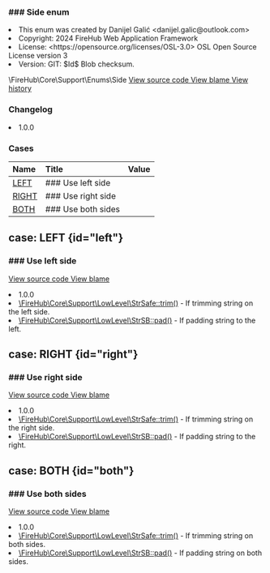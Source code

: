 <title># Side</title>

<code-block lang="php">
<![CDATA[enum Side]]>
</code-block>













### ### Side enum



<deflist>
    <def title="Enum basic info:">
        <list><li>This enum was created by Danijel Galić &lt;danijel.galic@outlook.com&gt;</li><li>Copyright: 2024 FireHub Web Application Framework</li><li>License: &lt;https://opensource.org/licenses/OSL-3.0&gt; OSL Open Source License version 3</li><li>Version: GIT: $Id$ Blob checksum.</li></list>
    </def>
</deflist>

<deflist><def title="Fully Qualified Enum Name:">
        \FireHub\Core\Support\Enums\Side
    </def><def title="Source code:">
        <a href="https://github.com/The-FireHub-Project/Core/blob/develop-pre-alpha-m1/src/support/enums/firehub.Side.php#L21">
            View source code
        </a>
    </def>
    <def title="Blame:">
        <a href="https://github.com/The-FireHub-Project/Core/blame/develop-pre-alpha-m1/src/support/enums/firehub.Side.php">
            View blame
        </a>
    </def>
    <def title="History:">
        <a href="https://github.com/The-FireHub-Project/Core/commits/develop-pre-alpha-m1/src/support/enums/firehub.Side.php">
            View history
        </a>
    </def></deflist>
### Changelog
<deflist>
    <def title="Version history:">
        <list><li>1.0.0</li></list>
    </def>
</deflist>


### Cases
| Name | Title | Value |
|:-----|:------|:------|
|<a href="#left">LEFT</a>|### Use left side||
|<a href="#right">RIGHT</a>|### Use right side||
|<a href="#both">BOTH</a>|### Use both sides||

## case: LEFT {id="left"}

<code-block lang="php">
<![CDATA[
    LEFT    ]]>
</code-block>







### ### Use left side



<deflist><def title="Source code:">
                <a href="https://github.com/The-FireHub-Project/Core/blob/develop-pre-alpha-m1/src/support/enums/firehub.Side.php#L27">
                    View source code
                </a>
            </def>
            <def title="Blame:">
                <a href="https://github.com/The-FireHub-Project/Core/blame/develop-pre-alpha-m1/src/support/enums/firehub.Side.php#L27">
                    View blame
                </a>
            </def></deflist>
<deflist>
    <def title="Version history:">
        <list><li>1.0.0</li></list>
    </def>
</deflist>
<deflist>
    <def title="This case is used by:">
        <list><li><a href="StrSafe.md#trim()">\FireHub\Core\Support\LowLevel\StrSafe::trim()</a>  - <format style="italic">If trimming string on the left side.</format></li><li><a href="StrSB.md#pad()">\FireHub\Core\Support\LowLevel\StrSB::pad()</a>  - <format style="italic">If padding string to the left.</format></li></list>
    </def>
</deflist>
## case: RIGHT {id="right"}

<code-block lang="php">
<![CDATA[
    RIGHT    ]]>
</code-block>







### ### Use right side



<deflist><def title="Source code:">
                <a href="https://github.com/The-FireHub-Project/Core/blob/develop-pre-alpha-m1/src/support/enums/firehub.Side.php#L33">
                    View source code
                </a>
            </def>
            <def title="Blame:">
                <a href="https://github.com/The-FireHub-Project/Core/blame/develop-pre-alpha-m1/src/support/enums/firehub.Side.php#L33">
                    View blame
                </a>
            </def></deflist>
<deflist>
    <def title="Version history:">
        <list><li>1.0.0</li></list>
    </def>
</deflist>
<deflist>
    <def title="This case is used by:">
        <list><li><a href="StrSafe.md#trim()">\FireHub\Core\Support\LowLevel\StrSafe::trim()</a>  - <format style="italic">If trimming string on the right side.</format></li><li><a href="StrSB.md#pad()">\FireHub\Core\Support\LowLevel\StrSB::pad()</a>  - <format style="italic">If padding string to the right.</format></li></list>
    </def>
</deflist>
## case: BOTH {id="both"}

<code-block lang="php">
<![CDATA[
    BOTH    ]]>
</code-block>







### ### Use both sides



<deflist><def title="Source code:">
                <a href="https://github.com/The-FireHub-Project/Core/blob/develop-pre-alpha-m1/src/support/enums/firehub.Side.php#L39">
                    View source code
                </a>
            </def>
            <def title="Blame:">
                <a href="https://github.com/The-FireHub-Project/Core/blame/develop-pre-alpha-m1/src/support/enums/firehub.Side.php#L39">
                    View blame
                </a>
            </def></deflist>
<deflist>
    <def title="Version history:">
        <list><li>1.0.0</li></list>
    </def>
</deflist>
<deflist>
    <def title="This case is used by:">
        <list><li><a href="StrSafe.md#trim()">\FireHub\Core\Support\LowLevel\StrSafe::trim()</a>  - <format style="italic">If trimming string on both sides.</format></li><li><a href="StrSB.md#pad()">\FireHub\Core\Support\LowLevel\StrSB::pad()</a>  - <format style="italic">If padding string on both sides.</format></li></list>
    </def>
</deflist>